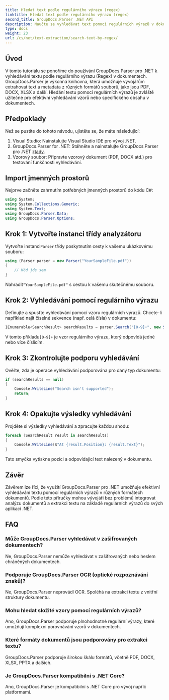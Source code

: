 ```yaml
---
title: Hledat text podle regulárního výrazu (regex)
linktitle: Hledat text podle regulárního výrazu (regex)
second_title: GroupDocs.Parser .NET API
description: Naučte se vyhledávat text pomocí regulárních výrazů v dokumentech pomocí GroupDocs.Parser for .NET. Extrahujte konkrétní obsah bez námahy.
type: docs
weight: 23
url: /cs/net/text-extraction/search-text-by-regex/
---
```

## Úvod
V tomto tutoriálu se ponoříme do používání GroupDocs.Parser pro .NET k vyhledávání textu podle regulárního výrazu (Regex) v dokumentech. GroupDocs.Parser je výkonná knihovna, která umožňuje vývojářům extrahovat text a metadata z různých formátů souborů, jako jsou PDF, DOCX, XLSX a další. Hledání textu pomocí regulárních výrazů je zvláště užitečné pro efektivní vyhledávání vzorů nebo specifického obsahu v dokumentech.
## Předpoklady
Než se pustíte do tohoto návodu, ujistěte se, že máte následující:
1. Visual Studio: Nainstalujte Visual Studio IDE pro vývoj .NET.
2.  GroupDocs.Parser for .NET: Stáhněte a nainstalujte GroupDocs.Parser pro .NET z[tady](https://releases.groupdocs.com/parser/net/).
3. Vzorový soubor: Připravte vzorový dokument (PDF, DOCX atd.) pro testování funkčnosti vyhledávání.

## Import jmenných prostorů
Nejprve začněte zahrnutím potřebných jmenných prostorů do kódu C#:
```csharp
using System;
using System.Collections.Generic;
using System.Text;
using GroupDocs.Parser.Data;
using GroupDocs.Parser.Options;
```
## Krok 1: Vytvořte instanci třídy analyzátoru
 Vytvořte instanci`Parser` třídy poskytnutím cesty k vašemu ukázkovému souboru:
```csharp
using (Parser parser = new Parser("YourSampleFile.pdf"))
{
    // Kód jde sem
}
```
 Nahradit`"YourSampleFile.pdf"` s cestou k vašemu skutečnému souboru.
## Krok 2: Vyhledávání pomocí regulárního výrazu
Definujte a spusťte vyhledávání pomocí vzoru regulárních výrazů. Chcete-li například najít číselné sekvence (např. celá čísla) v dokumentu:
```csharp
IEnumerable<SearchResult> searchResults = parser.Search("[0-9]+", new SearchOptions(true, false, true));
```
 V tomto příkladu`[0-9]+` je vzor regulárního výrazu, který odpovídá jedné nebo více číslicím.
## Krok 3: Zkontrolujte podporu vyhledávání
Ověřte, zda je operace vyhledávání podporována pro daný typ dokumentu:
```csharp
if (searchResults == null)
{
    Console.WriteLine("Search isn't supported");
    return;
}
```
## Krok 4: Opakujte výsledky vyhledávání
Projděte si výsledky vyhledávání a zpracujte každou shodu:
```csharp
foreach (SearchResult result in searchResults)
{
    Console.WriteLine($"At {result.Position}: {result.Text}");
}
```
Tato smyčka vytiskne pozici a odpovídající text nalezený v dokumentu.

## Závěr
Závěrem lze říci, že využití GroupDocs.Parser pro .NET umožňuje efektivní vyhledávání textu pomocí regulárních výrazů v různých formátech dokumentů. Podle této příručky mohou vývojáři bez problémů integrovat analýzu dokumentů a extrakci textu na základě regulárních výrazů do svých aplikací .NET.

## FAQ
### Může GroupDocs.Parser vyhledávat v zašifrovaných dokumentech?
Ne, GroupDocs.Parser nemůže vyhledávat v zašifrovaných nebo heslem chráněných dokumentech.
### Podporuje GroupDocs.Parser OCR (optické rozpoznávání znaků)?
Ne, GroupDocs.Parser neprovádí OCR. Spoléhá na extrakci textu z vnitřní struktury dokumentu.
### Mohu hledat složité vzory pomocí regulárních výrazů?
Ano, GroupDocs.Parser podporuje plnohodnotné regulární výrazy, které umožňují komplexní porovnávání vzorů v dokumentech.
### Které formáty dokumentů jsou podporovány pro extrakci textu?
GroupDocs.Parser podporuje širokou škálu formátů, včetně PDF, DOCX, XLSX, PPTX a dalších.
### Je GroupDocs.Parser kompatibilní s .NET Core?
Ano, GroupDocs.Parser je kompatibilní s .NET Core pro vývoj napříč platformami.